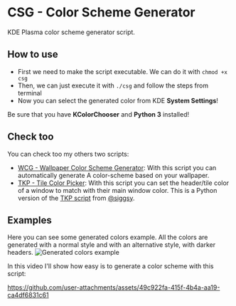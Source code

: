 # CSG - Color Scheme Generator
KDE Plasma color scheme generator script.

## How to use
- First we need to make the script executable. We can do it with `chmod +x csg`
- Then, we can just execute it with `./csg` and follow the steps from terminal
- Now you can select the generated color from KDE **System Settings**!

Be sure that you have **KColorChooser** and **Python 3** installed!

## Check too
You can check too my others two scripts:
- [WCG - Wallpaper Color Scheme Generator](https://github.com/DenysMb/WCG-WallpaperColorSchemeGenerator): With this script you can automatically generate A color-scheme based on your wallpaper.
- [TKP - Tile Color Picker](https://github.com/DenysMb/TKP-TileColorPicker): With this script you can set the header/tile color of a window to match with their main window color. This is a Python version of the [TKP script](https://github.com/siggsy/Tkp) from [@siggsy](https://github.com/siggsy).

## Examples

Here you can see some generated colors example.
All the colors are generated with a normal style and with an alternative style, with darker headers.
![Generated colors example](https://s7.gifyu.com/images/CSG.gif)

In this video I'll show how easy is to generate a color scheme with this script:

https://github.com/user-attachments/assets/49c922fa-415f-4b4a-aa19-ca4df6831c61
